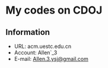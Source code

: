 My codes on CDOJ
================

Information
-----------
* URL:		acm.uestc.edu.cn
* Account:	Allen`_3
* E-mail:	Allen.3.ysj@gmail.com
